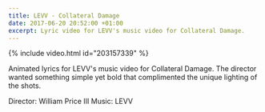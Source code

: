 ```yaml
---
title: LEVV - Collateral Damage
date: 2017-06-20 20:52:00 +01:00
excerpt: Lyric video for LEVV's music video for Collateral Damage.
---
```


{% include video.html id="203157339" %}

Animated lyrics for LEVV's music video for Collateral Damage. The director wanted something simple yet bold that complimented the unique lighting of the shots.

Director: William Price III
Music: LEVV